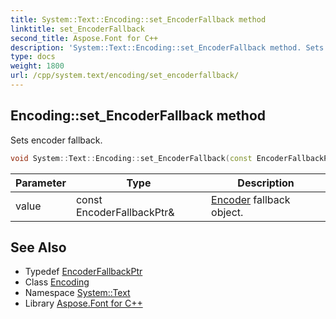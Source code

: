 ```yaml
---
title: System::Text::Encoding::set_EncoderFallback method
linktitle: set_EncoderFallback
second_title: Aspose.Font for C++
description: 'System::Text::Encoding::set_EncoderFallback method. Sets encoder fallback in C++.'
type: docs
weight: 1800
url: /cpp/system.text/encoding/set_encoderfallback/
---
```

## Encoding::set_EncoderFallback method


Sets encoder fallback.

```cpp
void System::Text::Encoding::set_EncoderFallback(const EncoderFallbackPtr &value)
```


| Parameter | Type | Description |
| --- | --- | --- |
| value | const EncoderFallbackPtr\& | [Encoder](../../encoder/) fallback object. |

## See Also

* Typedef [EncoderFallbackPtr](../../../system/encoderfallbackptr/)
* Class [Encoding](../)
* Namespace [System::Text](../../)
* Library [Aspose.Font for C++](../../../)
